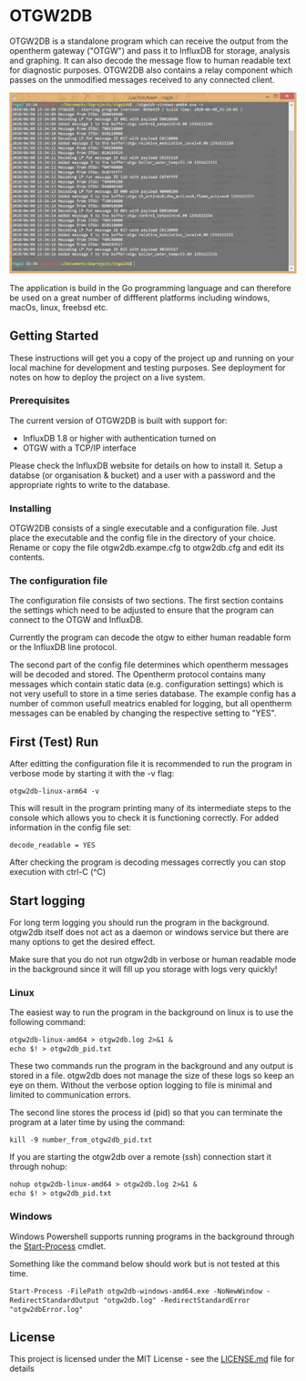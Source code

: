 # OTGW2DB

OTGW2DB is a standalone program which can receive the output from the opentherm gateway ("OTGW") and pass it to InfluxDB for storage, analysis and graphing. It can also decode the message flow to human readable text for diagnostic purposes. OTGW2DB also contains a relay component which passes on the unmodified messages received to any connected client. 

![Screenshot](./doc/Screenshot.png)

The application is build in the Go programming language and can therefore be used on a great number of diffferent platforms including windows, macOs, linux, freebsd etc.

## Getting Started

These instructions will get you a copy of the project up and running on your local machine for development and testing purposes. See deployment for notes on how to deploy the project on a live system.

### Prerequisites

The current version of OTGW2DB is built with support for:
- InfluxDB 1.8 or higher with authentication turned on
- OTGW with a TCP/IP interface

Please check the InfluxDB website for details on how to install it. Setup a databse (or organisation & bucket) and a user with a password and the appropriate rights to write to the database. 

### Installing

OTGW2DB consists of a single executable and a configuration file. Just place the executable and the config file in the directory of your choice. Rename or copy the file otgw2db.exampe.cfg to otgw2db.cfg and edit its contents.

### The configuration file

The configuration file consists of two sections. The first section contains the settings which need to be adjusted to ensure that the program can connect to the OTGW and InfluxDB.

Currently the program can decode the otgw to either human readable form or the InfluxDB line protocol. 

The second part of the config file determines which opentherm messages will be decoded and stored. The Opentherm protocol contains many messages which contain static data (e.g. configuration settings) which is not very usefull to store in a time series database. The example config has a number of common usefull meatrics enabled for logging, but all opentherm messages can be enabled by changing the respective setting to "YES".

## First (Test) Run

After editting the configuration file it is recommended to run the program in verbose mode by starting it with the -v flag:

```
otgw2db-linux-arm64 -v
```

This will result in the program printing many of its intermediate steps to the console which allows you to check it is functioning correctly. For added information in the config file set: 

```
decode_readable = YES
```
After checking the program is decoding messages correctly you can stop execution with ctrl-C (^C)

## Start logging

For long term logging you should run the program in the background. otgw2db itself does not act as a daemon or windows service but there are many options to get the desired effect. 

Make sure that you do not run otgw2db in verbose or human readable mode in the background since it will fill up you storage with logs very quickly!

### Linux

The easiest way to run the program in the background on linux is to use the following command: 

```
otgw2db-linux-amd64 > otgw2db.log 2>&1 &
echo $! > otgw2db_pid.txt
```

These two commands run the program in the background and any output is stored in a file. 
otgw2db does not manage the size of these logs so keep an eye on them. Without the verbose option logging to file is minimal and limited to communication errors.

The second line stores the process id (pid) so that you can terminate the program at a later time by using the command:

```
kill -9 number_from_otgw2db_pid.txt
```

If you are starting the otgw2db over a remote (ssh) connection start it through nohup:

```
nohup otgw2db-linux-amd64 > otgw2db.log 2>&1 &
echo $! > otgw2db_pid.txt
```

### Windows

Windows Powershell supports running programs in the background through the [Start-Process](https://docs.microsoft.com/en-us/powershell/module/microsoft.powershell.management/start-process?view=powershell-7) cmdlet. 

Something like the command below should work but is not tested at this time. 

```
Start-Process -FilePath otgw2db-windows-amd64.exe -NoNewWindow -RedirectStandardOutput "otgw2db.log" -RedirectStandardError "otgw2dbError.log"
```

## License

This project is licensed under the MIT License - see the [LICENSE.md](LICENSE.md) file for details